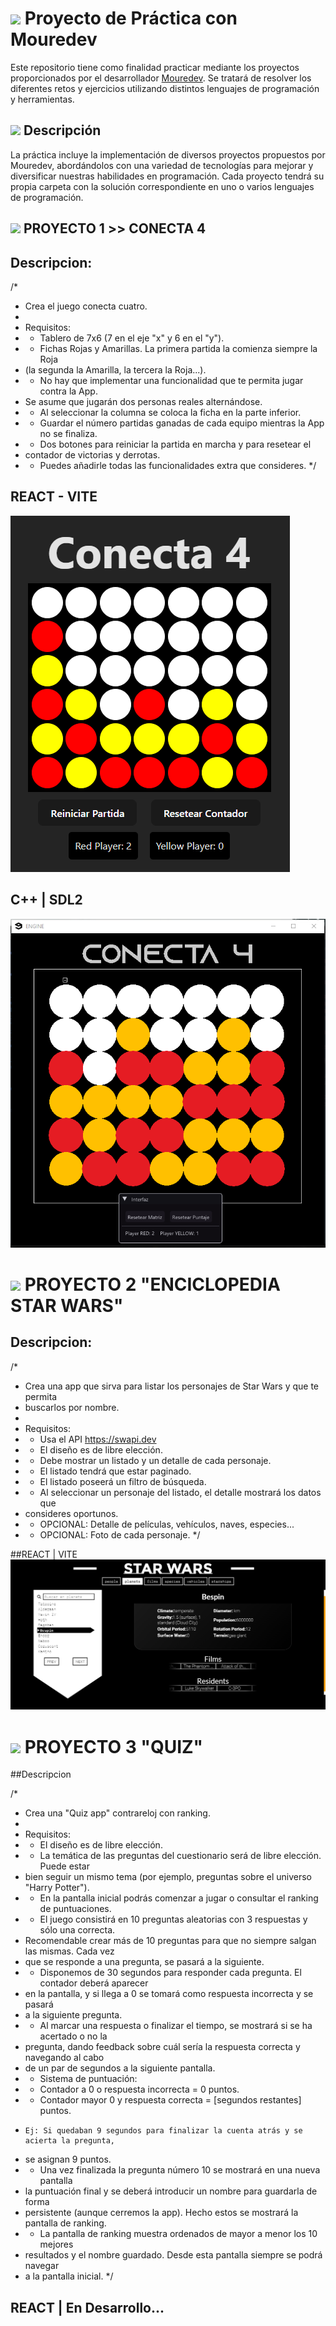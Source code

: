 # <img src="https://raw.githubusercontent.com/SamHerbert/SVG-Loaders/5deed925369e57e9c58ba576ce303466984db501/svg-loaders/bars.svg" width = 20px> Proyecto de Práctica con Mouredev

Este repositorio tiene como finalidad practicar mediante los proyectos proporcionados por el desarrollador [Mouredev](https://retosdeprogramacion.com/proyectos/). Se tratará de resolver los diferentes retos y ejercicios utilizando distintos lenguajes de programación y herramientas.

## <img src="https://raw.githubusercontent.com/SamHerbert/SVG-Loaders/5deed925369e57e9c58ba576ce303466984db501/svg-loaders/bars.svg" width = 20px> Descripción

La práctica incluye la implementación de diversos proyectos propuestos por Mouredev, abordándolos con una variedad de tecnologías para mejorar y diversificar nuestras habilidades en programación. Cada proyecto tendrá su propia carpeta con la solución correspondiente en uno o varios lenguajes de programación.

## <img src="https://raw.githubusercontent.com/SamHerbert/SVG-Loaders/5deed925369e57e9c58ba576ce303466984db501/svg-loaders/bars.svg" width = 20px> PROYECTO 1 >> CONECTA 4 
## Descripcion:
/*
 * Crea el juego conecta cuatro.
 *
 * Requisitos:
 * - Tablero de 7x6 (7 en el eje "x" y 6 en el "y").
 * - Fichas Rojas y Amarillas. La primera partida la comienza siempre la Roja
 *   (la segunda la Amarilla, la tercera la Roja...).
 * - No hay que implementar una funcionalidad que te permita jugar contra la App.
 *   Se asume que jugarán dos personas reales alternándose.
 * - Al seleccionar la columna se coloca la ficha en la parte inferior.
 * - Guardar el número partidas ganadas de cada equipo mientras la App no se finaliza.
 * - Dos botones para reiniciar la partida en marcha y para resetear el
 *   contador de victorias y derrotas.
 * - Puedes añadirle todas las funcionalidades extra que consideres.
 */
 
## REACT - VITE
![REACT](./P_1_Conecta_4/ReactVite/capturas/scrnli_30_5_2024_8-20-17%20p-m-.png)
## C++ | SDL2
![C/C++](./P_1_Conecta_4/Dev_C++/Develop/res/Captures/Game.PNG)

# <img src="https://raw.githubusercontent.com/SamHerbert/SVG-Loaders/5deed925369e57e9c58ba576ce303466984db501/svg-loaders/bars.svg" width = 20px> PROYECTO 2 "ENCICLOPEDIA STAR WARS"
## Descripcion:

/*
 * Crea una app que sirva para listar los personajes de Star Wars y que te permita
 * buscarlos por nombre.
 *
 * Requisitos:
 * - Usa el API https://swapi.dev
 * - El diseño es de libre elección.
 * - Debe mostrar un listado y un detalle de cada personaje.
 * - El listado tendrá que estar paginado.
 * - El listado poseerá un filtro de búsqueda.
 * - Al seleccionar un personaje del listado, el detalle mostrará los datos que
 *   consideres oportunos.
 * - OPCIONAL: Detalle de películas, vehículos, naves, especies...
 * - OPCIONAL: Foto de cada personaje.
 */

 ##REACT | VITE
![Descripción de la Imagen 3](./P_2_Enciclopedia/Enciclopedia/src/assets/Planets.png) 

# <img src="https://raw.githubusercontent.com/SamHerbert/SVG-Loaders/5deed925369e57e9c58ba576ce303466984db501/svg-loaders/bars.svg" width = 20px> PROYECTO 3 "QUIZ"
##Descripcion

/*
 * Crea una "Quiz app" contrareloj con ranking.
 *
 * Requisitos:
 * - El diseño es de libre elección.
 * - La temática de las preguntas del cuestionario será de libre elección. Puede estar
 *   bien seguir un mismo tema (por ejemplo, preguntas sobre el universo "Harry Potter").
 * - En la pantalla inicial podrás comenzar a jugar o consultar el ranking de puntuaciones.
 * - El juego consistirá en 10 preguntas aleatorias con 3 respuestas y sólo una correcta.
 *   Recomendable crear más de 10 preguntas para que no siempre salgan las mismas. Cada vez
 *   que se responde a una pregunta, se pasará a la siguiente.
 * - Disponemos de 30 segundos para responder cada pregunta. El contador deberá aparecer
 *   en la pantalla, y si llega a 0 se tomará como respuesta incorrecta y se pasará
 *   a la siguiente pregunta.
 * - Al marcar una respuesta o finalizar el tiempo, se mostrará si se ha acertado o no la
 *   pregunta, dando feedback sobre cuál sería la respuesta correcta y navegando al cabo
 *   de un par de segundos a la siguiente pantalla.
 * - Sistema de puntuación:
 *   - Contador a 0 o respuesta incorrecta = 0 puntos.
 *   - Contador mayor 0 y respuesta correcta = [segundos restantes] puntos.
 *     Ej: Si quedaban 9 segundos para finalizar la cuenta atrás y se acierta la pregunta,
 *  se asignan 9 puntos.
 * - Una vez finalizada la pregunta número 10 se mostrará en una nueva pantalla
 *   la puntuación final y se deberá introducir un nombre para guardarla de forma
 *   persistente (aunque cerremos la app). Hecho estos se mostrará la pantalla de ranking.
 * - La pantalla de ranking muestra ordenados de mayor a menor los 10 mejores
 *   resultados y el nombre guardado. Desde esta pantalla siempre se podrá navegar
 *   a la pantalla inicial.
 */

## REACT | En Desarrollo...

